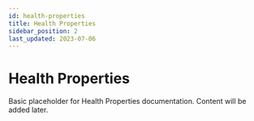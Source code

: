 ```yaml
---
id: health-properties
title: Health Properties
sidebar_position: 2
last_updated: 2023-07-06
---
```


# Health Properties

Basic placeholder for Health Properties documentation. Content will be added later. 
